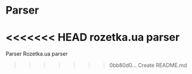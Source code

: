 # Parser
<<<<<<< HEAD
rozetka.ua parser
=======
Parser
Rozetka.ua parser
>>>>>>> 0bb80d0... Create README.md
